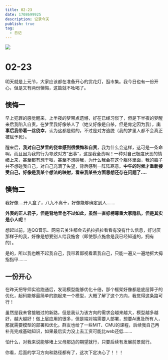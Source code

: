 ```yaml
---
title: 02-23
date: 1708699925
description: 记录今天
publish: true
tag:
  - 日记
---
```

![](../../images/81dcfb130eac5fd4ec431f94d8f9c4d5.jpeg)



# 02-23


明天就是上元节，大家应该都在准备开心的赏花灯，逛市集。我今日也有一份开心，但是又有两份懊悔，这篇就不吆喝了。



## 懊悔一


早上犯罪的感觉醒来，上半夜的梦带点遗憾，好在已经习惯了，但是下半夜的梦醒来后我陷入自责。在梦里我好像杀人了（她又好像是自杀，但是肯定因为我），**出事后我带着一丝侥幸**，认为这都是假的，不过是对方逃脱（我的梦里人都不会真正被赋予死）。



醒来后，**我对自己梦里的侥幸感到很懊悔和自责**，我为什么会这样，这可是一条命啊，而且因为我的行为导致对方“出事”，这是我全责啊！一种对自己极度厌恶的情绪上来，甚至都有想干呕，甚至不想碰我，为什么我会在这个躯体里面，我的脑子并不想碰我自己，对自己充满了失望，背后感到一阵阵寒意。**中午的时候才重新接受自己，好像是我某个想法的映射，看来我某些方面思想还存在问题了....**





## 懊悔二
我好像....开人盒了，八九不离十，好像能够确定到人.......



**外表的正人君子，但是背地里也不过如此，虽然一直标榜尊重大家隐私，但是其实是小人呢！**



想起以前，连QQ音乐、网易云关注都会去扒拉扒拉看看有没有什么信息，好讨厌那样子的我，好像是想要别人给我施舍（即使那点施舍是我已经知道的，拥有的）。



是的，所以我也瞧不起我自己，我带着鄙视看着我自己，只能一遍又一遍地抠大拇指指甲.......





## 一份开心


在昨天把导师实验跑通后，发现模型能够优化十倍，那个框架好像都是底层算子的优化，起码能够最简单的跑起来一个模型，大概了解了这个方向，我觉得这条路可行！



虽然是我未曾接触过的新路，但是我认为该方向的需求会越来越大，模型越多越好，越大越好！做上层应用的很多，但是端对端需要人部署，想要Ai惠及所有人，那就需要模型的部署和优化。群友也给了一些MIT、CMU的课程，后续我自己再补充完成基础知识，如果最后实力没上去工资可能比web还低....... 



怕什么，对我来说能够堵上父母那边的期望就行，只要后续有发展前景就行。



你看，后面的学习方向和路径都有了，这次下定决心了！！！









